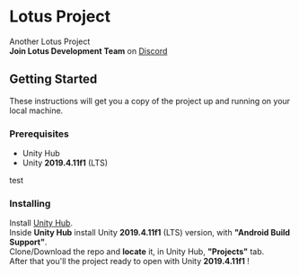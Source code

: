 # Lotus Project

Another Lotus Project  
**Join Lotus Development Team** on [Discord](https://discord.gg/kdfxXx)  

## Getting Started
These instructions will get you a copy of the project up and running on your local machine.

### Prerequisites

* Unity Hub
* Unity **2019.4.11f1** (LTS)

test
### Installing
Install [Unity Hub](https://unity3d.com/es/get-unity/download).  
Inside **Unity Hub** install Unity **2019.4.11f1** (LTS) version, with **"Android Build Support"**.  
Clone/Download the repo and **locate** it, in Unity Hub, **"Projects"** tab.  
After that you'll the project ready to open with Unity **2019.4.11f1** !  

